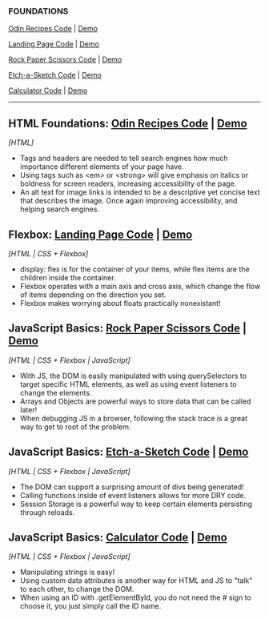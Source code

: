 ### FOUNDATIONS

[Odin Recipes Code](https://github.com/cmRingmaker/The-Odin-Project/tree/main/Foundations/odin-recipes) | [Demo](https://cmringmaker.github.io/The-Odin-Project/Foundations/odin-recipes/)

[Landing Page Code](https://github.com/cmRingmaker/The-Odin-Project/tree/main/Foundations/landing-page) | [Demo](https://cmringmaker.github.io/The-Odin-Project/Foundations/landing-page/)

[Rock Paper Scissors Code](https://github.com/cmRingmaker/The-Odin-Project/tree/main/Foundations/rock-paper-scissors) | [Demo](https://cmringmaker.github.io/The-Odin-Project/Foundations/rock-paper-scissors/)

[Etch-a-Sketch Code](https://github.com/cmRingmaker/The-Odin-Project/tree/main/Foundations/etch-a-sketch) | [Demo](https://cmringmaker.github.io/The-Odin-Project/Foundations/etch-a-sketch/)

[Calculator Code](https://github.com/cmRingmaker/The-Odin-Project/tree/main/Foundations/calculator) | [Demo](https://cmringmaker.github.io/The-Odin-Project/Foundations/calculator/)

---

## HTML Foundations: [Odin Recipes Code](https://github.com/cmRingmaker/The-Odin-Project/tree/main/Foundations/odin-recipes) | [Demo](https://cmringmaker.github.io/The-Odin-Project/Foundations/odin-recipes/)

_[HTML]_

- Tags and headers are needed to tell search engines how much importance different elements of your page have.
- Using tags such as \<em> or \<strong> will give emphasis on italics or boldness for screen readers, increasing accessibility of the page.
- An alt text for image links is intended to be a descriptive yet concise text that describes the image. Once again improving accessibility, and helping search engines.

## Flexbox: [Landing Page Code](https://github.com/cmRingmaker/The-Odin-Project/tree/main/Foundations/landing-page) | [Demo](https://cmringmaker.github.io/The-Odin-Project/Foundations/landing-page/)

_[HTML | CSS + Flexbox]_

- display: flex is for the container of your items, while flex items are the children inside the container.
- Flexbox operates with a main axis and cross axis, which change the flow of items depending on the direction you set.
- Flexbox makes worrying about floats practically nonexistant!

## JavaScript Basics: [Rock Paper Scissors Code](https://github.com/cmRingmaker/The-Odin-Project/tree/main/Foundations/rock-paper-scissors) | [Demo](https://cmringmaker.github.io/The-Odin-Project/Foundations/rock-paper-scissors/)

_[HTML | CSS + Flexbox | JavaScript]_

- With JS, the DOM is easily manipulated with using querySelectors to target specific HTML elements, as well as using event listeners to change the elements.
- Arrays and Objects are powerful ways to store data that can be called later!
- When debugging JS in a browser, following the stack trace is a great way to get to root of the problem.

## JavaScript Basics: [Etch-a-Sketch Code](https://github.com/cmRingmaker/The-Odin-Project/tree/main/Foundations/etch-a-sketch) | [Demo](https://cmringmaker.github.io/The-Odin-Project/Foundations/etch-a-sketch/)

_[HTML | CSS + Flexbox | JavaScript]_

- The DOM can support a surprising amount of divs being generated!
- Calling functions inside of event listeners allows for more DRY code.
- Session Storage is a powerful way to keep certain elements persisting through reloads.

## JavaScript Basics: [Calculator Code](https://github.com/cmRingmaker/The-Odin-Project/tree/main/Foundations/calculator) | [Demo](https://cmringmaker.github.io/The-Odin-Project/Foundations/calculator/)

_[HTML | CSS + Flexbox | JavaScript]_

- Manipulating strings is easy!
- Using custom data attributes is another way for HTML and JS to "talk" to each other, to change the DOM.
- When using an ID with .getElementById, you do not need the # sign to choose it, you just simply call the ID name.
